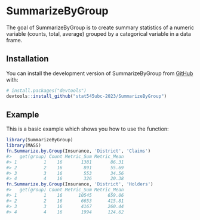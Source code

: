 
<!-- README.md is generated from README.Rmd. Please edit that file -->

# SummarizeByGroup

<!-- badges: start -->
<!-- badges: end -->

The goal of SummarizeByGroup is to create summary statistics of a
numeric variable (counts, total, average) grouped by a categorical
variable in a data frame.

## Installation

You can install the development version of SummarizeByGroup from
[GitHub](https://github.com/) with:

``` r
# install.packages("devtools")
devtools::install_github("stat545ubc-2023/SummarizeByGroup")
```

## Example

This is a basic example which shows you how to use the function:

``` r
library(SummarizeByGroup)
library(MASS)
fn.Summarize.by.Group(Insurance, 'District', 'Claims')
#>   get(group) Count Metric_Sum Metric_Mean
#> 1          1    16       1381       86.31
#> 2          2    16        891       55.69
#> 3          3    16        553       34.56
#> 4          4    16        326       20.38
fn.Summarize.by.Group(Insurance, 'District', 'Holders')
#>   get(group) Count Metric_Sum Metric_Mean
#> 1          1    16      10545      659.06
#> 2          2    16       6653      415.81
#> 3          3    16       4167      260.44
#> 4          4    16       1994      124.62
```
